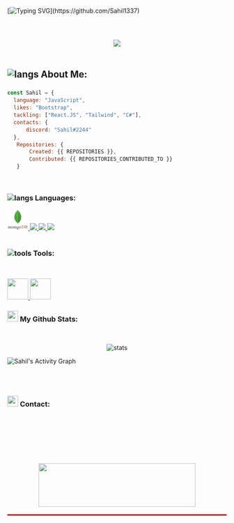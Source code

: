 <!-- About texts -->

[![Typing SVG](https://readme-typing-svg.herokuapp.com?font=roboto&color=%23F7C51D&size=18&vCenter=true&height=16&lines=👋+Hey+there,+I'm+Sahil.;💻+A+self+taught+programmer,+student.)](https://github.com/Sahil1337)

<h2>
<br>

<!-- Discord profile -->
<div align = "center"> <img src = "https://discord.c99.nl/widget/theme-4/533955330829451275.png"> </div>
<br>

<!-- About-Me texts -->
<p align="left">
      <a> <img src="https://img.icons8.com/office/344/guest-male--v1.png" alt="langs" width="20" height="20"/> </a> 
About Me:
      </p>
      </h2>

<!-- About-Me -->

```js
const Sahil = {
  language: "JavaScript",
  likes: "Bootstrap",
  tackling: ["React.JS", "Tailwind", "C#"],
  contacts: {
      discord: "Sahil#2244"
  },
   Repositories: {
       Created: {{ REPOSITORIES }},
       Contributed: {{ REPOSITORIES_CONTRIBUTED_TO }}
   }
```

<br>

<!-- Languages: heading -->
<h3>
<p align="left">
      <a> <img src="https://cdn-icons-png.flaticon.com/128/3898/3898082.png" alt="langs" width="25" height="25"/> </a>
Languages:
      </p>

<!-- Languages -->
</h3>
<p align="left"> 
<!-- Languages: MongoDB -->
      <a href="https://www.mongodb.com/" target="_blank"> <img src="https://raw.githubusercontent.com/devicons/devicon/master/icons/mongodb/mongodb-original-wordmark.svg" alt="mongodb" width="48" height="48"/> </a> 
<!-- Languages: Html -->
      <a href="https://www.w3.org/html/" target="_blank"> <img src="https://img.icons8.com/color/48/000000/html-5.png"/> </a> 
<!-- Languages: Css -->
      <a href="https://www.w3.org/Style/CSS/Overview.en.html" target="_blank"> <img src="https://img.icons8.com/color/48/000000/css3.png"/> </a> 
<!-- Languages: NodeJS -->
      <a style="padding-right:8px;" href="https://nodejs.org" target="_blank"> <img src="https://img.icons8.com/color/48/000000/nodejs.png"/> </a>   
 <br><br>

<!-- Tools: heading -->
 <h3>
 <p align="left">
      <a><img src="https://cdn-icons.flaticon.com/png/128/2276/premium/2276313.png?token=exp=1642087352~hmac=962976f72a8e5af9c50df8e15eba014d" alt="tools" width="35" height="35"/> </a>
Tools:
      </p>
      </h3>
 <br>

 <!-- Tool: VSC -->
 <p align="left"> 
 <a href="https://code.visualstudio.com/" target="_blank"> <img src="https://upload.wikimedia.org/wikipedia/commons/thumb/9/9a/Visual_Studio_Code_1.35_icon.svg/113px-Visual_Studio_Code_1.35_icon.svg.png" width="48" height="48"/> </a>
  <!-- Tool: Repl.it -->
 <a href="https://replit.com/~" 
 target="_blank"> <img src="https://upload.wikimedia.org/wikipedia/commons/b/b2/Repl.it_logo.svg" width="48" height="48"/> </a>

<!-- Github: Stats -->
<br>
  <h3>
     <p align="left">
      <a> <img src="https://static.thenounproject.com/png/103882-200.png" alt="" width="25" height="25"/> </a>
My Github Stats:
      </p></h3>
<br>

<p align="center">
    <a><img alt="stats" src="https://github-readme-streak-stats.herokuapp.com/?user=Sahil1337&theme=tokyonight" /></a>

  <br>

<a><img alt="Sahil's Activity Graph" src="https://activity-graph.herokuapp.com/graph?username=Sahil1337&bg_color=0D1117&color=5BCDEC&line=5BCDEC&point=FFFFFF&hide_border=true" /></a>

</br>

<!-- Github: Contacts -->
<br>
  <h3>
     <p align="left">
      <a> <img src="https://cdn4.iconfinder.com/data/icons/ionicons/512/icon-ios7-contact-outline-512.png" alt="" width="25" height="25"/> </a>
Contact:
      </p></h3>
<br>

<!-- Contact: Discord -->
<p align="center"> 
<a href="discord.com/users/898037958995738624" > <img alt="" src="https://img.shields.io/badge/Discord-7289DA?style=for-the-badge&logo=discord&logoColor=white" height=32></a>
      </p>
<br/>

<!-- Thanks~ -->
</br>
<p align="center">
    <a>
    <img alt="" src="https://www.icegif.com/wp-content/uploads/thanks-icegif.gif" height="100" width="360">
    </a>
</p>

<!-- 🙂  -->
<hr style="border: 1px solid red;"/>
